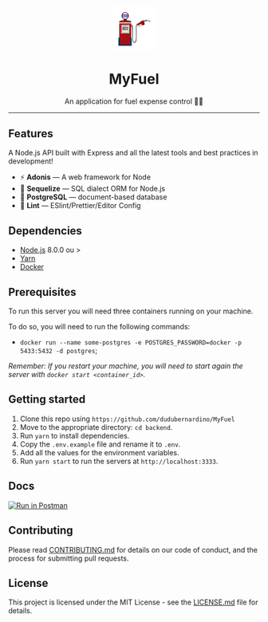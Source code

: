<div style="margin: 0 auto">
  <h1 align="center">
  <br>
    <img src="petrol-station.png" alt="MyFuel" width="90">
  <br>
  <br>
  MyFuel
  </h1>

  <p align="center"> An application for fuel expense control 🚗⛽</p>
</div>
<hr />

## Features

A Node.js API built with Express and all the latest tools and best practices in development!

- ⚡ **Adonis** — A web framework for Node
- 💾 **Sequelize** — SQL dialect ORM for Node.js
- 🍂 **PostgreSQL** — document-based database
- 💖 **Lint** — ESlint/Prettier/Editor Config

## Dependencies

- [Node.js](https://nodejs.org/en/) 8.0.0 ou >
- [Yarn](https://yarnpkg.com/pt-BR/docs/install)
- [Docker](https://www.docker.com/)

## Prerequisites

To run this server you will need three containers running on your machine.

To do so, you will need to run the following commands:

- `docker run --name some-postgres -e POSTGRES_PASSWORD=docker -p 5433:5432 -d postgres`;

_Remember: If you restart your machine, you will need to start again the server with `docker start <container_id>`._

## Getting started


1. Clone this repo using `https://github.com/dudubernardino/MyFuel`
2. Move to the appropriate directory: `cd backend`.<br />
3. Run `yarn` to install dependencies.<br />
4. Copy the `.env.example` file and rename it to `.env`.<br/>
5. Add all the values for the environment variables.<br/>
6. Run `yarn start` to run the servers at `http://localhost:3333`.

## Docs
[![Run in Postman](https://run.pstmn.io/button.svg)](https://app.getpostman.com/run-collection/0d6cd3812b1e892b7c3d)

## Contributing

Please read [CONTRIBUTING.md](CONTRIBUTING.md) for details on our code of conduct, and the process for submitting pull requests.

## License

This project is licensed under the MIT License - see the [LICENSE.md](LICENSE.md) file for details.